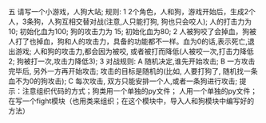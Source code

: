 五  请写一个小游戏，人狗大站;  规则:
    1   2个角色，人和狗，游戏开始后，生成2个人，3条狗，人狗互相交替对战(注意,人只能打狗,  狗也只会咬人); 
        人的打击力为10;  初始化血为100;    狗的攻击力为 15; 初始化血为80;
    2  人被狗咬了会掉血，狗被人打了也掉血，狗和人的攻击力，具备的功能都不一样。血为0的话,表示死亡,退出游戏;
        人和狗的攻击力,都会因为被咬, 或者被打而降低(人被咬一次,打击力降低2;  狗被打一次,攻击力降低3);
    3   对战规则: 
     A  随机决定,谁先开始攻击; 
     B  一方攻击完毕后, 另外一方再开始攻击;  攻击的目标是随机的(比如, 人要打狗了, 随机找一条血不为0的狗攻击);
     C  每次攻击, 双方只能安排一个人,或者一条狗进行攻击;
提示：注意组织代码的方式；狗类用一个单独的py文件； 人用一个单独的py文件； 在写一个fight模块（也用类来组织；在这个模块中，导入人和狗模块中编写好的方法）
